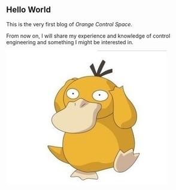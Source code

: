 ## Hello World
This is the very first blog of *Orange Control Space*. 

From now on, I will share my experience and knowledge of control engineering and something I might be interested in.

![kedaya](/assets/2024-01-01-Hello-World.assets/kedaya.jpg)
